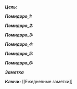 
***Цель:***  

***Помидоро_1:*** 

***Помидоро_2:*** 

***Помидоро_3:*** 

***Помидоро_4:*** 

***Помидоро_5:*** 

***Помидоро_6:*** 

***Заметка*** 


***Ключи:*** [[Ежедневные заметки]]